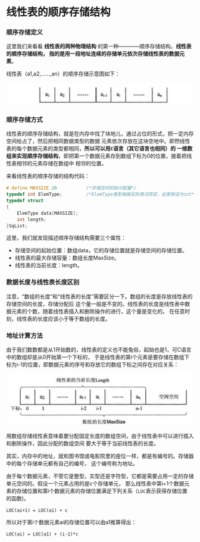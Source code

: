线性表的顺序存储结构
================================================================
### 顺序存储定义
这里我们来看看 **线性表的两种物理结构** 的第一种————顺序存储结构。**线性表的顺序存储结构，
指的是用一段地址连续的存储单元依次存储线性表的数据元素**。

线性表（a1,a2,......,an）的顺序存储示意图如下：

![顺序存储示意图](../img/顺序存储示意图.png)

### 顺序存储方式
线性表的顺序存储结构，就是在内存中找了块地儿，通过占位的形式，把一定内存空间给占了，然后把相同数据类型的数据
元素依次存放在这块空地中。即然线性表的每个数据元素的类型都相同，**所以可以用`C`语言（其它语言也相同）的
一维数组来实现顺序存储结构**，即把第一个数据元素存到数组下标为0的位置，接着把线性表相邻的元素存储在数组中
相邻的位置。

来看线性表的顺序存储的结构代码：
```c
# define MAXSIZE 20           /*存储空间初始分配量*/
typedef int ElemType;         /*ElemType类型根据实际情况而定，这里假设为int*/
typedef struct
{
    ElemType data[MAXSIZE];
    int length;
}SqList;
```
这里，我们就发现描述顺序存储结构需要三个属性：
+ 存储空间的起始位置：数组data，它的存储位置就是存储空间的存储位置。
+ 线性表的最大存储容量：数组长度MaxSize。
+ 线性表的当前长度：length。

### 数据长度与线性表长度区别
注意，“数组的长度”和“线性表的长度”需要区分一下。数组的长度是存放线性表的存储空间的长度，存储分配后
这个量一般是不变的。线性表的长度是线性表中数据元素的个数，随着线性表插入和删除操作的进行，这个量是变化的。
在任意时刻，线性表的长度应该小于等于数组的长度。

### 地址计算方法
由于我们数数都是从1开始数的，线性表的定义也不能兔俗，起始也是1，可C语言中的数组却是从0开始第一个下标的，
于是线性表的第i个元素是要存储在数组下标为i-1的位置，即数据元素的序号和存放它的数组下标之间存在对应关系：

![图3-4-3](../img/3-4-3.png)

用数组存储线性表意味着要分配固定长度的数组空间，由于线性表中可以进行插入和删除操作，因此分配的数组空间
要大于等于当前线性表的长度。

其实，内存中的地址，就和图书馆或电影院里的座位一样，都是有编号的。存储器中的每个存储单元都有自己的编号，
这个编号称为地址。

由于每个数据元素，不管它是整型，实型还是字符型，它都是需要占用一定的存储单元空间的。假设一个元素占用的是c个存储单元，
那么线性表中第i+1个数据元素的存储位置和第i个数据元素的存储位置满足下列关系（`LOC`表示获得存储位置
的函数)。
```
LOC(ai+1) = LOC(ai) + c
```
所以对于第i个数据元素ai的存储位置可以由a1推算得出：
```
LOC(ai) = LOC(a1) + (i-1)*c
```
